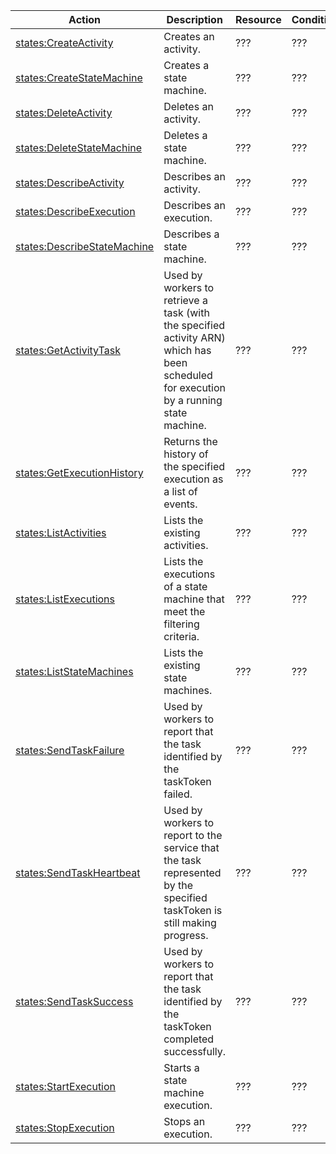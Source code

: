 | Action | Description | Resource | Condition |
| --- | --- | --- | --- |
| [states:CreateActivity](http://docs.aws.amazon.com/step-functions/latest/apireference/API_CreateActivity.html) | Creates an activity. | ??? | ??? |
| [states:CreateStateMachine](http://docs.aws.amazon.com/step-functions/latest/apireference/API_CreateStateMachine.html) |Creates a state machine. | ??? | ??? |
| [states:DeleteActivity](http://docs.aws.amazon.com/step-functions/latest/apireference/API_DeleteActivity.html) | Deletes an activity. | ??? | ??? |
| [states:DeleteStateMachine](http://docs.aws.amazon.com/step-functions/latest/apireference/API_DeleteStateMachine.html) | Deletes a state machine. | ??? | ??? |
| [states:DescribeActivity](http://docs.aws.amazon.com/step-functions/latest/apireference/API_DescribeActivity.html) | Describes an activity. | ??? | ??? |
| [states:DescribeExecution](http://docs.aws.amazon.com/step-functions/latest/apireference/API_DescribeExecution.html) | Describes an execution. | ??? | ??? |
| [states:DescribeStateMachine](http://docs.aws.amazon.com/step-functions/latest/apireference/API_DescribeStateMachine.html) | Describes a state machine. | ??? | ??? |
| [states:GetActivityTask](http://docs.aws.amazon.com/step-functions/latest/apireference/API_GetActivityTask.html) |Used by workers to retrieve a task (with the specified activity ARN) which has been scheduled for execution by a running state machine. | ??? | ??? |
| [states:GetExecutionHistory](http://docs.aws.amazon.com/step-functions/latest/apireference/API_GetExecutionHistory.html) | Returns the history of the specified execution as a list of events. | ??? | ??? |
| [states:ListActivities](http://docs.aws.amazon.com/step-functions/latest/apireference/API_ListActivities.html) | Lists the existing activities. | ??? | ??? |
| [states:ListExecutions](http://docs.aws.amazon.com/step-functions/latest/apireference/API_ListExecutions.html) | Lists the executions of a state machine that meet the filtering criteria. | ??? | ??? |
| [states:ListStateMachines](http://docs.aws.amazon.com/step-functions/latest/apireference/API_ListStateMachines.html) | Lists the existing state machines.| ??? | ??? |
| [states:SendTaskFailure](http://docs.aws.amazon.com/step-functions/latest/apireference/API_SendTaskFailure.html) | Used by workers to report that the task identified by the taskToken failed. | ??? | ??? |
| [states:SendTaskHeartbeat](http://docs.aws.amazon.com/step-functions/latest/apireference/API_SendTaskHeartbeat.html) | Used by workers to report to the service that the task represented by the specified taskToken is still making progress. | ??? | ??? |
| [states:SendTaskSuccess](http://docs.aws.amazon.com/step-functions/latest/apireference/API_SendTaskSuccess.html) | Used by workers to report that the task identified by the taskToken completed successfully. | ??? | ??? |
| [states:StartExecution](http://docs.aws.amazon.com/step-functions/latest/apireference/API_StartExecution.html) | Starts a state machine execution. | ??? | ??? |
| [states:StopExecution](http://docs.aws.amazon.com/step-functions/latest/apireference/API_StopExecution.html) | Stops an execution. | ??? | ??? |
